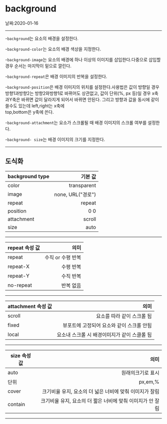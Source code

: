# background 

날짜:2020-01-16

---

-`background`는 요소의 배경을 설정한다.

-`background-color`는 요소의 배경 색상을 지정한다.

​-`background-image`는 요소의 배경에 하나 이상의 이미지를 삽입한다.다중으로 삽입할 경우 순서는 마지막이 밑으로 깔린다.

-`background-repeat`은 배경 이미지의 반복을 설정한다.

-`background-position`은 배경 이미지의 위치를 설정한다.사용법은 값이 방향일 경우 방향1과방향2는 방향2와방향1로 바뀌어도 상관없고, 값이 단위(%,   px 등)일 경우 x축과Y축은 바뀌면 값이 달라지게 되어서 바뀌면 안된다. 그리고 방향과 값을 동시에 같이 쓸수도 있는데 left,right는 x축에  
  top,bottom은 y축에 쓴다. 

-`background-attachment`는 요소가 스크롤될 때 배경 이미지의 스크롤 여부를 설정한다.

-`background- size`는 배경 이미지의 크기를 지정한다.

___
## 도식화​

| background type | 기본 값 |  
|---|---:|                     
| color | transparent |        
| image | none, URL("경로") | 
| repeat | repeat |
| position | 0 0 |
|attachment|scroll|
|size|auto| 
___
|repeat 속성 값| 의미 |
|---|---:|
|repeat|수직 or 수평 반복|
|repeat-X|수평 반복|
|repeat-Y|수직 반복|
|no-repeat|반복 없음|
___
|attachment 속성 값| 의미 |
|---|---:|
|scroll|요소를 따라 같이 스크롤 됨|
|fixed|뷰포트에 고정되어 요소와 같이 스크롤 안됨|
|local|요소내 스크롤 시 배경이미지가 같이 스클롤 됨|
___
|size 속성 값|의미|
|---|---:|
|auto|원래의크기로 표시|
|단위|px,em,%|
|cover|크기비율 유지, 요소의 더 넓은 너비에 맞춰 이미지가 잘림|
|contain|크기비율 유지, 요소의 더 짧은 너비에 맞춰 이미지가 안 잘림|
___



​
